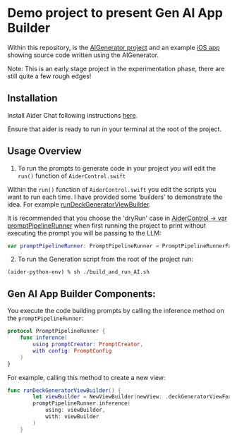 # Demo project to present Gen AI App Builder

Within this repository, is the [AIGenerator project](./AIGenerator/Package.swift) and an example [iOS app](./AppGenAISwiftUIStarter/) showing source code written using the AIGenerator.

Note: This is an early stage project in the experimentation phase, there are still quite a few rough edges!

## Installation

Install Aider Chat following instructions [here](https://aider.chat/docs/install.html).

Ensure that aider is ready to run in your terminal at the root of the project.

## Usage Overview

1. To run the prompts to generate code in your project you will edit the `run()` function of `AiderControl.swift`

Within the `run()` function of `AiderControl.swift` you edit the scripts you want to run each time. I have provided some 'builders' to demonstrate the idea. For example [runDeckGeneratorViewBuilder](./AIGenerator/Sources/ExampleBuilders/AiderControl+NewViewBuilder.swift).

It is recommended that you choose the 'dryRun' case in [AiderControl -> var promptPipelineRunner](./AIGenerator/Sources/AiderControl.swift) when first running the project to print without executing the prompt you will be passing to the LLM:

```swift
var promptPipelineRunner: PromptPipelineRunner = PromptPipelineRunnerFactory.dryRunPipeline()
```

2. To run the Generation script from the root of the project run:

```shell
(aider-python-env) % sh ./build_and_run_AI.sh
```

## Gen AI App Builder Components:

You execute the code building prompts by calling the inference method on the `promptPipelineRunner`:

```swift
protocol PromptPipelineRunner {
    func inference(
        using promptCreator: PromptCreator,
        with config: PromptConfig
    )
}
```

For example, calling this method to create a new view:

```swift
func runDeckGeneratorViewBuilder() {
        let viewBuilder = NewViewBuilder(newView: .deckGeneratorViewFeatureSpec())
        promptPipelineRunner.inference(
            using: viewBuilder,
            with: viewBuilder
        )
    }
```
